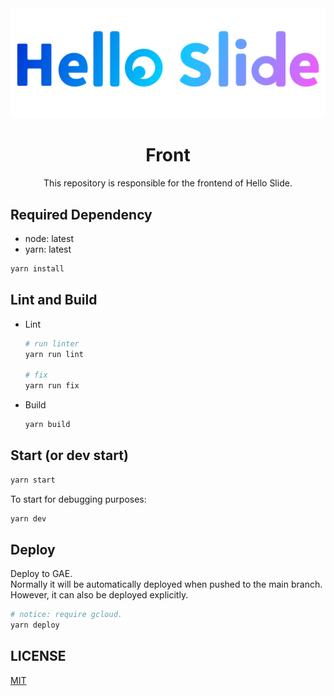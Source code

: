 <div aligin="center">
  <img src="./assets/logo.svg">
</div>
<h1  align="center">Front</h1>
<div align="center">This repository is responsible for the frontend of Hello Slide.</div>

## Required Dependency

- node: latest
- yarn: latest

```bash
yarn install
```

## Lint and Build

- Lint

  ```bash
  # run linter
  yarn run lint

  # fix
  yarn run fix
  ```

- Build

  ```bash
  yarn build
  ```

## Start (or dev start)

```bash
yarn start
```

To start for debugging purposes:

```bash
yarn dev
```

## Deploy

Deploy to GAE.\
Normally it will be automatically deployed when pushed to the main branch.\
However, it can also be deployed explicitly.

```bash
# notice: require gcloud.
yarn deploy
```

## LICENSE

[MIT](./LICENSE)

